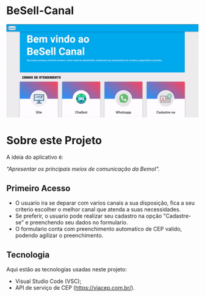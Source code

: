 # BeSell-Canal

![Parte_1](https://github.com/Rubberss/BeSell-Canal/blob/507f15d1c25fc80dfed9d3df09419bed7bf11eb0/gif/bemol2.gif)


# Sobre este Projeto
A ideia do aplicativo é:

_"Apresentar os principais meios de comunicação da Bemol"._


## Primeiro Acesso


- O usuario ira se deparar com varios canais a sua disposição, fica a seu criterio escolher o melhor canal que atenda a suas necessidades.
- Se preferir, o usuario pode realizar seu cadastro na opção "Cadastre-se" e preenchendo seu dados no formulario.
- O formulario conta com preenchimento automatico de CEP valido, podendo agilizar o preenchimento. 



## Tecnologia
Aqui estão as tecnologias usadas neste projeto:
* Visual Studio Code (VSC);
* API de serviço de CEP (https://viacep.com.br/).


